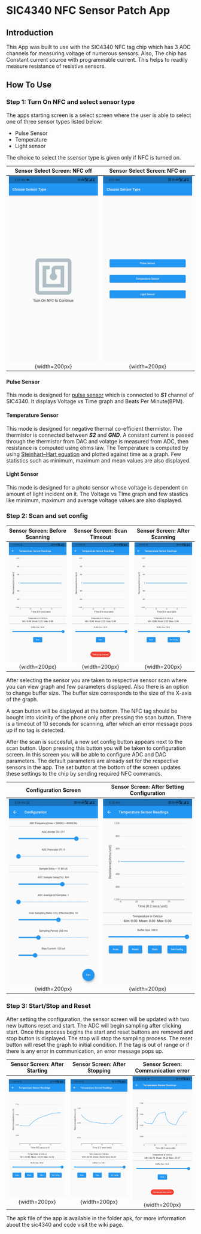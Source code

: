 # SIC4340 NFC Sensor Patch App

## Introduction

This App was built to use with the SIC4340 NFC tag chip which has 3 ADC channels for measuring voltage of numerous sensors. Also, The chip has Constant current source with programmable current. This helps to readily measure resistance of resistive sensors.

## How To Use

### Step 1: Turn On NFC and select sensor type

The apps starting screen is a select screen where the user is able to select one of three sensor types listed below:

* Pulse Sensor
* Temperature
* Light sensor

The choice to select the ssensor type is given only if NFC is turned on.

Sensor Select Screen: NFC off                  |  Sensor Select Screen: NFC on
:-------------------------:|:-------------------------:
![Sensor Select Screen: NFC off](./ss/ss1.jpg){width=200px} | ![Sensor Select Screen: NFC on](./ss/ss2.jpg){width=200px}

#### Pulse Sensor

This mode is designed for [pulse sensor](https://pulsesensor.com/) which is connected to ***S1*** channel of SIC4340. It displays Voltage vs Time graph and Beats Per Minute(BPM).

#### Temperature Sensor

This mode is designed for negative thermal co-efficient thermistor. The thermistor is connected between ***S2*** and ***GND***. A constant current is passed through the thermistor from DAC and volatge is measured from ADC, then resistance is computed using ohms law. The Temperature is computed by using [Steinhart–Hart equation](https://en.wikipedia.org/wiki/Steinhart%E2%80%93Hart_equation) and plotted against time as a graph. Few statistics such as minimum, maximum and mean values are also displayed.

#### Light Sensor

This mode is designed for a photo sensor whose voltage is dependent on amount of light incident on it. The Voltage vs TIme graph and few stastics like minimum, maximum and average voltage values are also displayed.

### Step 2: Scan and set config

Sensor Screen: Before Scanning  |  Sensor Screen: Scan Timeout  |  Sensor Screen: After Scanning
:-------------------------:|:-------------------------:|:-------------------------:
![Before Scanning](./ss/ss3.jpg){width=200px} | ![Scan Timeout](./ss/ss10.jpg){width=200px}| ![After Scanning](./ss/ss4.jpg){width=200px}

After selecting the sensor you are taken to respective sensor scan where you can view graph and few parameters displayed. Also there is an option to change buffer size. The buffer size corresponds to the size of the X-axis of the graph.

A scan button will be displayed at the bottom. The NFC tag should be bought into vicinity of the phone only after pressing the scan button. There is a timeout of 10 seconds for scanning, after which an error message pops up if no tag is detected.

After the scan is succesful, a new set config button appears next to the scan button. Upon pressing this button you will be taken to configuration screen. In this screen you will be able to configure ADC and DAC parameters. The default parameters are already set for the respective sensors in the app. The set button at the bottom of the screen updates these settings to the chip by sending required NFC commands.

Configuration Screen  |  Sensor Screen: After Setting Configuration  
:-------------------------:|:-------------------------:
![Configuration Screen](./ss/ss5.jpg){width=200px} | ![Sensor Screen: After Setting Configuration](./ss/ss6.jpg){width=200px}

### Step 3: Start/Stop and Reset

After setting the configuration, the sensor screen will be updated with two new buttons reset and start. The ADC will begin sampling after clicking start. Once this process begins the start and reset buttons are removed and stop button is displayed. The stop will stop the sampling process. The reset button will reset the graph to initial condition. If the tag is out of range or if there is any error in communication, an error message pops up.

Sensor Screen: After Starting  |  Sensor Screen: After Stopping  |  Sensor Screen: Communication error
:-------------------------:|:-------------------------:|:-------------------------:
![Sensor Screen: After Starting](./ss/ss8.jpg){width=200px} | ![Sensor Screen: stopped](./ss/ss7.jpg){width=200px} | ![Sensor Screen: Communication error](./ss/ss9.jpg){width=200px}

The apk file of the app is available in the folder apk, for more information about the sic4340 and code visit the wiki page.

